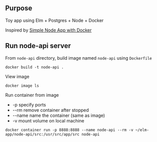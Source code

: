 ## Purpose

Toy app using Elm + Postgres + Node + Docker  

Inspired by [Simple Node App with Docker](https://github.com/codeschool/WatchUsBuild-SimpleNodeAppWithDocker.git)

## Run node-api server

From `node-api` directory, build image named `node-api` using `Dockerfile`
```
docker build -t node-api .
```

View image
```
docker image ls
```

Run container from image
* -p specify ports
* --rm remove container after stopped
* --name name the container (same as image)
* -v mount volume on local machine
```
docker container run -p 8888:8888 --name node-api --rm -v ~/elm-app/node-api/src:/usr/src/app/src node-api
```
